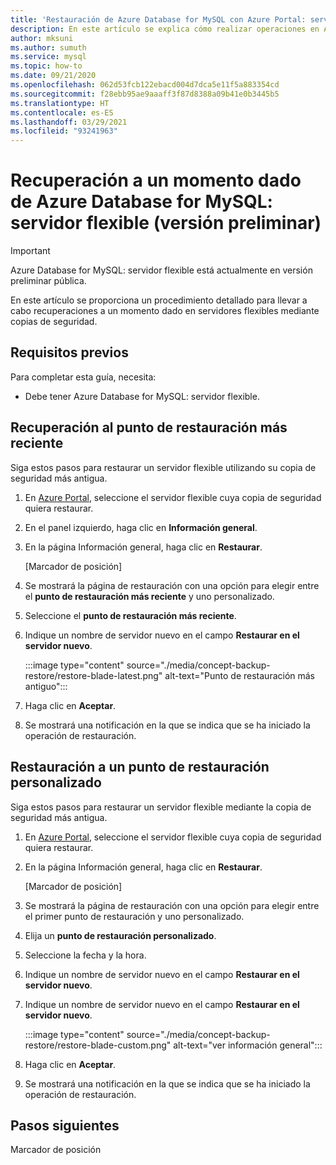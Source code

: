 ```yaml
---
title: 'Restauración de Azure Database for MySQL con Azure Portal: servidor flexible'
description: En este artículo se explica cómo realizar operaciones en Azure Database for MySQL con Azure Portal.
author: mksuni
ms.author: sumuth
ms.service: mysql
ms.topic: how-to
ms.date: 09/21/2020
ms.openlocfilehash: 062d53fcb122ebacd004d7dca5e11f5a883354cd
ms.sourcegitcommit: f28ebb95ae9aaaff3f87d8388a09b41e0b3445b5
ms.translationtype: HT
ms.contentlocale: es-ES
ms.lasthandoff: 03/29/2021
ms.locfileid: "93241963"
---
```

# <a name="point-in-time-restore-of-a-azure-database-for-mysql---flexible-server-preview"></a>Recuperación a un momento dado de Azure Database for MySQL: servidor flexible (versión preliminar)


> [!IMPORTANT]
> Azure Database for MySQL: servidor flexible está actualmente en versión preliminar pública.

En este artículo se proporciona un procedimiento detallado para llevar a cabo recuperaciones a un momento dado en servidores flexibles mediante copias de seguridad.

## <a name="prerequisites"></a>Requisitos previos

Para completar esta guía, necesita:

-   Debe tener Azure Database for MySQL: servidor flexible.

## <a name="restore-to-the-latest-restore-point"></a>Recuperación al punto de restauración más reciente

Siga estos pasos para restaurar un servidor flexible utilizando su copia de seguridad más antigua.

1.  En [Azure Portal](https://portal.azure.com/), seleccione el servidor flexible cuya copia de seguridad quiera restaurar.

2.  En el panel izquierdo, haga clic en **Información general**.

3.  En la página Información general, haga clic en **Restaurar**.

    [Marcador de posición]

4.  Se mostrará la página de restauración con una opción para elegir entre el **punto de restauración más reciente** y uno personalizado.

5.  Seleccione el **punto de restauración más reciente**.


6.  Indique un nombre de servidor nuevo en el campo **Restaurar en el servidor nuevo**.

    :::image type="content" source="./media/concept-backup-restore/restore-blade-latest.png" alt-text="Punto de restauración más antiguo":::

8.  Haga clic en **Aceptar**.

9.  Se mostrará una notificación en la que se indica que se ha iniciado la operación de restauración.

## <a name="restoring-to-a-custom-restore-point"></a>Restauración a un punto de restauración personalizado

Siga estos pasos para restaurar un servidor flexible mediante la copia de seguridad más antigua.

1.  En [Azure Portal](https://portal.azure.com/), seleccione el servidor flexible cuya copia de seguridad quiera restaurar.

2.  En la página Información general, haga clic en **Restaurar**.

    [Marcador de posición]

3.  Se mostrará la página de restauración con una opción para elegir entre el primer punto de restauración y uno personalizado.

4.  Elija un **punto de restauración personalizado**.

5.  Seleccione la fecha y la hora.

6.  Indique un nombre de servidor nuevo en el campo **Restaurar en el servidor nuevo**.

6.  Indique un nombre de servidor nuevo en el campo **Restaurar en el servidor nuevo**. 
   
    :::image type="content" source="./media/concept-backup-restore/restore-blade-custom.png" alt-text="ver información general":::
 
7.  Haga clic en **Aceptar**.

8.  Se mostrará una notificación en la que se indica que se ha iniciado la operación de restauración.

## <a name="next-steps"></a>Pasos siguientes

Marcador de posición
